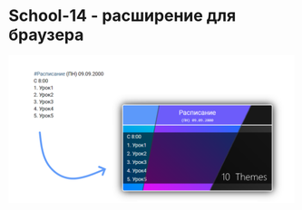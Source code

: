 # School-14 - расширение для браузера
[![](https://github.com/Agzam-Ar/School-14---browser-extension/blob/main/School14-Data/img.png?raw=true)](https://github.com/Agzam-Ar/School-14---browser-extension)
